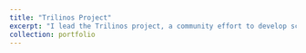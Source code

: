 ```yaml
---
title: "Trilinos Project"
excerpt: "I lead the Trilinos project, a community effort to develop scientific and mathematical libraries that enable the solution of large-scale multi-physics, multi-scale and related modeling and simulation problems on leadership computing platforms.[Trilinos on GitHub.com](https://github.com/trilinos/Trilinos).  [Trilinos Website](https://trilinos.github.com).<br/><img src='https://trilinos.github.com/Logos/Trilinos_logo.png' width="350" >"
collection: portfolio
---
```


